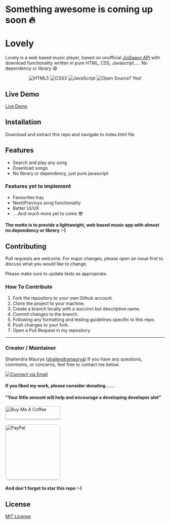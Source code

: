 # Something awesome is coming up soon 🔥
# Lovely

Lovely is a web based music player, based on unofficial [JioSaavn API](https://github.com/coolguy08/jiosaavn_api) with download functionality written in pure HTML, CSS, Javascript..... No dependency or library 😄

<p align="center">
    <img alt="HTML5" src="https://img.shields.io/badge/-HTML5-E44D26?style=flat&logo=html5&logoColor=white"/>
    <img alt="CSS3" src="https://img.shields.io/badge/-CSS3-2965f1?style=flat&logo=css3&logoColor=white"/>
    <img alt="JavaScript" src="https://img.shields.io/badge/-JavaScript-F0DB4F?style=flat&logo=javascript&logoColor=white"/>
    <img alt="Open Source? Yes!" src="https://badgen.net/badge/Open%20Source%20%3F/Yes%21/blue?icon=github"/>

## Live Demo
[Live Demo](https://shailendramaurya.github.io/lovely)

## Installation
Download and extract this repo and navigate to index.html file

## Features
* Search and play any song
* Download songs
* No library or dependency, just pure javascript

### Features yet to implement
* Favourites tray
* Next/Previoys song functionality
* Better UI/UX
* ....And much more yet to come 😎

#### The motto is to provide a lightweight, web based music app with almost no dependency or librery :-)

## Contributing
Pull requests are welcome. For major changes, please open an issue first to discuss what you would like to change.

Please make sure to update tests as appropriate.

### How To Contribute

1. Fork the repository to your own Github account.
2. Clone the project to your machine.
3. Create a branch locally with a succinct but descriptive name.
4. Commit changes to the branch.
5. Following any formatting and testing guidelines specific to this repo.
6. Push changes to your fork.
7. Open a Pull Request in my repository.

---

### Creator / Maintainer
Shailendra Maurya ([shailendramaurya](https://github.com/shailendramaurya))
If you have any questions, comments, or concerns, feel free to contact me below.

<p align="left">
  <a href="mailto:shailendramaurya.in@gmail.com"> 
    <img alt="Connect via Email" src="https://img.shields.io/badge/Gmail-c14438?style=flat&logo=Gmail&logoColor=white" />
  </a>
</p>

#### If you liked my work, please consider donating......
#### "Your little amount will help and encourage a developing developer alot"
<a href="https://www.buymeacoffee.com/shailenima" target="_blank"><img src="https://www.buymeacoffee.com/assets/img/custom_images/orange_img.png" alt="Buy Me A Coffee" style="height: 41px !important;width: 174px !important;box-shadow: 0px 3px 2px 0px rgba(190, 190, 190, 0.5) !important;-webkit-box-shadow: 0px 3px 2px 0px rgba(190, 190, 190, 0.5) !important;" ></a>
<br><br>
<a href="https://www.paypal.com/paypalme/shailenam" target="_blank"><img src="https://www.paypalobjects.com/webstatic/mktg/logo/pp_cc_mark_74x46.jpg" alt="PayPal" style="height: auto !important;width: 174px !important;box-shadow: 0px 3px 2px 0px rgba(190, 190, 190, 0.5) !important;-webkit-box-shadow: 0px 3px 2px 0px rgba(190, 190, 190, 0.5) !important; border-radius:10px !important;" ></a>

#### And don't forget to star this repo :-)

## License
[MIT License](LICENSE)
